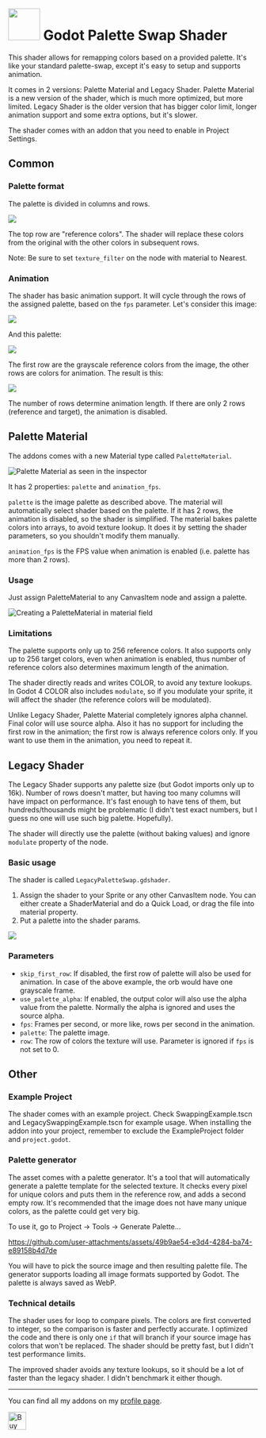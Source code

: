 # <img src="Media/Icon.png" width="64" height="64"> Godot Palette Swap Shader

This shader allows for remapping colors based on a provided palette. It's like your standard palette-swap, except it's easy to setup and supports animation.

It comes in 2 versions: Palette Material and Legacy Shader. Palette Material is a new version of the shader, which is much more optimized, but more limited. Legacy Shader is the older version that has bigger color limit, longer animation support and some extra options, but it's slower.

The shader comes with an addon that you need to enable in Project Settings.

## Common

### Palette format

The palette is divided in columns and rows.

![](Media/ReadmeHowToPalette.png)

The top row are "reference colors". The shader will replace these colors from the original with the other colors in subsequent rows.

Note: Be sure to set `texture_filter` on the node with material to Nearest.

### Animation

The shader has basic animation support. It will cycle through the rows of the assigned palette, based on the `fps` parameter. Let's consider this image:

![](ExampleProject/GrayscaleOrb.png)

And this palette:

![](Media/ReadmeExampleAnimation.png)

The first row are the grayscale reference colors from the image, the other rows are colors for animation. The result is this:

![](Media/ReadmeAnimation.gif)

The number of rows determine animation length. If there are only 2 rows (reference and target), the animation is disabled.

## Palette Material

The addons comes with a new Material type called `PaletteMaterial`.

![Palette Material as seen in the inspector](Media/ReadmePaletteMaterial.png)

It has 2 properties: `palette` and `animation_fps`.

`palette` is the image palette as described above. The material will automatically select shader based on the palette. If it has 2 rows, the animation is disabled, so the shader is simplified. The material bakes palette colors into arrays, to avoid texture lookup. It does it by setting the shader parameters, so you shouldn't modify them manually.

`animation_fps` is the FPS value when animation is enabled (i.e. palette has more than 2 rows).

### Usage

Just assign PaletteMaterial to any CanvasItem node and assign a palette.

![Creating a PaletteMaterial in material field](Media/ReadmeHowToMaterial.png)

### Limitations

The palette supports only up to 256 reference colors. It also supports only up to 256 target colors, even when animation is enabled, thus number of reference colors also determines maximum length of the animation.

The shader directly reads and writes COLOR, to avoid any texture lookups. In Godot 4 COLOR also includes `modulate`, so if you modulate your sprite, it will affect the shader (the reference colors will be modulated).

Unlike Legacy Shader, Palette Material completely ignores alpha channel. Final color will use source alpha. Also it has no support for including the first row in the animation; the first row is always reference colors only. If you want to use them in the animation, you need to repeat it.

## Legacy Shader

The Legacy Shader supports any palette size (but Godot imports only up to 16k). Number of rows doesn't matter, but having too many columns will have impact on performance. It's fast enough to have tens of them, but hundreds/thousands might be problematic (I didn't test exact numbers, but I guess no one will use such big palette. Hopefully).

The shader will directly use the palette (without baking values) and ignore `modulate` property of the node.

### Basic usage

The shader is called `LegacyPaletteSwap.gdshader`.

1. Assign the shader to your Sprite or any other CanvasItem node. You can either create a ShaderMaterial and do a Quick Load, or drag the file into material property.
2. Put a palette into the shader params.

![](Media/ReadmeUsage.gif)

### Parameters

- `skip_first_row`: If disabled, the first row of palette will also be used for animation. In case of the above example, the orb would have one grayscale frame.
- `use_palette_alpha`: If enabled, the output color will also use the alpha value from the palette. Normally the alpha is ignored and uses the source alpha.
- `fps`: Frames per second, or more like, rows per second in the animation.
- `palette`: The palette image.
- `row`: The row of colors the texture will use. Parameter is ignored if `fps` is not set to 0.

## Other

### Example Project

The shader comes with an example project. Check SwappingExample.tscn and LegacySwappingExample.tscn for example usage. When installing the addon into your project, remember to exclude the ExampleProject folder and `project.godot`.

### Palette generator

The asset comes with a palette generator. It's a tool that will automatically generate a palette template for the selected texture. It checks every pixel for unique colors and puts them in the reference row, and adds a second empty row. It's recommended that the image does not have many unique colors, as the palette could get very big.

To use it, go to Project -> Tools -> Generate Palette...

https://github.com/user-attachments/assets/49b9ae54-e3d4-4284-ba74-e89158b4d7de

You will have to pick the source image and then resulting palette file. The generator supports loading all image formats supported by Godot. The palette is always saved as WebP.

### Technical details

The shader uses for loop to compare pixels. The colors are first converted to integer, so the comparison is faster and perfectly accurate. I optimized the code and there is only one `if` that will branch if your source image has colors that won't be replaced. The shader should be pretty fast, but I didn't test performance limits.

The improved shader avoids any texture lookups, so it should be a lot of faster than the legacy shader. I didn't benchmark it either though.

___
You can find all my addons on my [profile page](https://github.com/KoBeWi).

<a href='https://ko-fi.com/W7W7AD4W4' target='_blank'><img height='36' style='border:0px;height:36px;' src='https://cdn.ko-fi.com/cdn/kofi1.png?v=3' border='0' alt='Buy Me a Coffee at ko-fi.com' /></a>
